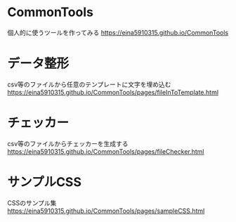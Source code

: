 # CommonTools
個人的に使うツールを作ってみる
https://eina5910315.github.io/CommonTools

# データ整形
csv等のファイルから任意のテンプレートに文字を埋め込む
https://eina5910315.github.io/CommonTools/pages/fileInToTemplate.html

# チェッカー
csv等のファイルからチェッカーを生成する
https://eina5910315.github.io/CommonTools/pages/fileChecker.html

# サンプルCSS
CSSのサンプル集
https://eina5910315.github.io/CommonTools/pages/sampleCSS.html
